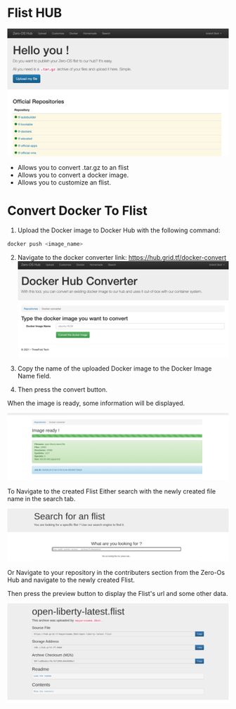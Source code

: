 # Flist HUB

![ ](./img/hub_flist.png)

- Allows you to convert .tar.gz to an flist
- Allows you to convert a docker image.
- Allows you to customize an flist.

# Convert Docker To Flist

1. Upload the Docker image to Docker Hub with the following command:

```bash
docker push <image_name>
```

2. Navigate to the docker converter link: https://hub.grid.tf/docker-convert
   ![ ](./img/docker_convert.png)

3. Copy the name of the uploaded Docker image to the Docker Image Name field.

4. Then press the convert button.

When the image is ready, some information will be displayed.

![ ](./img/flist_ready.png)

To Navigate to the created Flist Either search with the newly created file name in the search tab.

![ ](./img/search.png)

Or Navigate to your repository in the contributers section from the Zero-Os Hub and navigate to the newly created Flist.

Then press the preview button to display the Flist's url and some other data.

![ ](./img/preview.png)

